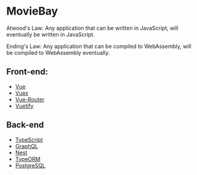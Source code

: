 # MovieBay

Atwood's Law: Any application that can be written in JavaScript, will eventually be written in JavaScript.

Ending's Law: Any application that can be compiled to WebAssembly, will be compiled to WebAssembly eventually.

## Front-end: 
- [Vue](https://cn.vuejs.org/v2/guide/)
- [Vuex](https://vuex.vuejs.org/zh/guide/)
- [Vue-Router](https://router.vuejs.org/zh/)
- [Vuetify](https://vuetifyjs.com/zh-Hans/getting-started/quick-start)

## Back-end
- [TypeScript](http://www.typescriptlang.org/)
- [GraphQL](https://graphql.cn/learn/)
- [Nest](https://docs.nestjs.cn/)
- [TypeORM](https://typeorm.io/)
- [PostgreSQL](https://www.postgresql.org/)
